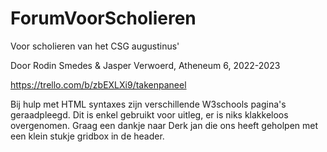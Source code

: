 # ForumVoorScholieren
Voor scholieren van het CSG augustinus'

Door Rodin Smedes & Jasper Verwoerd, Atheneum 6, 2022-2023

https://trello.com/b/zbEXLXi9/takenpaneel

Bij hulp met HTML syntaxes zijn verschillende W3schools pagina's geraadpleegd. Dit is enkel gebruikt voor uitleg, er is niks klakkeloos overgenomen.
Graag een dankje naar Derk jan die ons heeft geholpen met een klein stukje gridbox in de header.